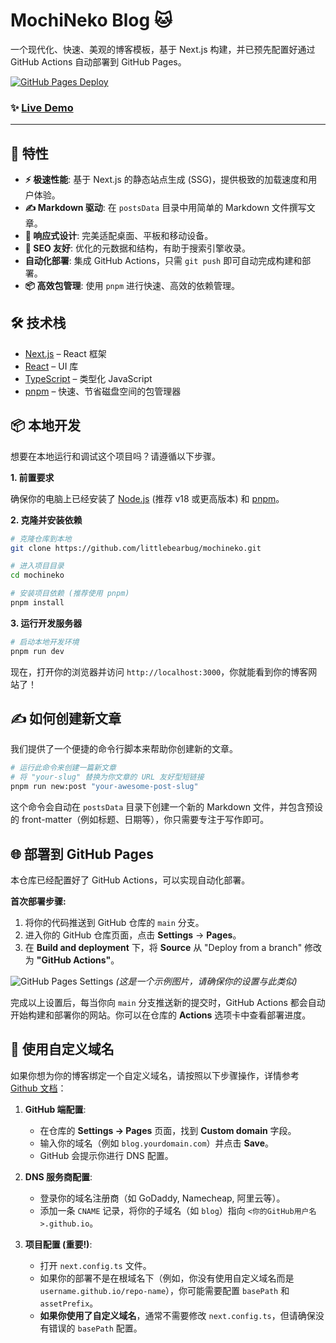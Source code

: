 # MochiNeko Blog 🐱

一个现代化、快速、美观的博客模板，基于 Next.js 构建，并已预先配置好通过 GitHub Actions 自动部署到 GitHub Pages。

[![GitHub Pages Deploy](https://github.com/littlebearbug/mochineko/actions/workflows/deploy.yml/badge.svg)](https://github.com/littlebearbug/mochineko/actions/workflows/deploy.yml)

### ✨ [Live Demo](https://littlebearbug.github.io/mochineko/)

---

## 🚀 特性

- **⚡️ 极速性能**: 基于 Next.js 的静态站点生成 (SSG)，提供极致的加载速度和用户体验。
- **✍️ Markdown 驱动**: 在 `postsData` 目录中用简单的 Markdown 文件撰写文章。
- **📱 响应式设计**: 完美适配桌面、平板和移动设备。
- **🤖 SEO 友好**: 优化的元数据和结构，有助于搜索引擎收录。
- **自动化部署**: 集成 GitHub Actions，只需 `git push` 即可自动完成构建和部署。
- **📦 高效包管理**: 使用 `pnpm` 进行快速、高效的依赖管理。

## 🛠️ 技术栈

- [Next.js](https://nextjs.org/) – React 框架
- [React](https://reactjs.org/) – UI 库
- [TypeScript](https://www.typescriptlang.org/) – 类型化 JavaScript
- [pnpm](https://pnpm.io/) – 快速、节省磁盘空间的包管理器

## 📦 本地开发

想要在本地运行和调试这个项目吗？请遵循以下步骤。

**1. 前置要求**

确保你的电脑上已经安装了 [Node.js](https://nodejs.org/) (推荐 v18 或更高版本) 和 [pnpm](https://pnpm.io/installation)。

**2. 克隆并安装依赖**

```bash
# 克隆仓库到本地
git clone https://github.com/littlebearbug/mochineko.git

# 进入项目目录
cd mochineko

# 安装项目依赖 (推荐使用 pnpm)
pnpm install
```

**3. 运行开发服务器**

```bash
# 启动本地开发环境
pnpm run dev
```

现在，打开你的浏览器并访问 `http://localhost:3000`，你就能看到你的博客网站了！

## ✍️ 如何创建新文章

我们提供了一个便捷的命令行脚本来帮助你创建新的文章。

```bash
# 运行此命令来创建一篇新文章
# 将 "your-slug" 替换为你文章的 URL 友好型短链接
pnpm run new:post "your-awesome-post-slug"
```

这个命令会自动在 `postsData` 目录下创建一个新的 Markdown 文件，并包含预设的 front-matter（例如标题、日期等），你只需要专注于写作即可。

## 🌐 部署到 GitHub Pages

本仓库已经配置好了 GitHub Actions，可以实现自动化部署。

**首次部署步骤:**

1.  将你的代码推送到 GitHub 仓库的 `main` 分支。
2.  进入你的 GitHub 仓库页面，点击 **Settings** -> **Pages**。
3.  在 **Build and deployment** 下，将 **Source** 从 "Deploy from a branch" 修改为 **"GitHub Actions"**。

![GitHub Pages Settings](https://pub.bearbug.dpdns.org/1760193566295-Snipaste_2025-10-11_22-39-08.png)
_(这是一个示例图片，请确保你的设置与此类似)_

完成以上设置后，每当你向 `main` 分支推送新的提交时，GitHub Actions 都会自动开始构建和部署你的网站。你可以在仓库的 **Actions** 选项卡中查看部署进度。

## 🔗 使用自定义域名

如果你想为你的博客绑定一个自定义域名，请按照以下步骤操作，详情参考[Github 文档](https://docs.github.com/zh/pages/configuring-a-custom-domain-for-your-github-pages-site)：

1.  **GitHub 端配置**:
    - 在仓库的 **Settings -> Pages** 页面，找到 **Custom domain** 字段。
    - 输入你的域名（例如 `blog.yourdomain.com`）并点击 **Save**。
    - GitHub 会提示你进行 DNS 配置。

2.  **DNS 服务商配置**:
    - 登录你的域名注册商（如 GoDaddy, Namecheap, 阿里云等）。
    - 添加一条 `CNAME` 记录，将你的子域名（如 `blog`）指向 `<你的GitHub用户名>.github.io`。

3.  **项目配置 (重要!)**:
    - 打开 `next.config.ts` 文件。
    - 如果你的部署不是在根域名下（例如，你没有使用自定义域名而是 `username.github.io/repo-name`），你可能需要配置 `basePath` 和 `assetPrefix`。
    - **如果你使用了自定义域名**，通常不需要修改 `next.config.ts`，但请确保没有错误的 `basePath` 配置。
